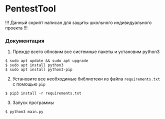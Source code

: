 # PentestTool

!!! Данный скрипт написан для защиты школьного индивидуального проекта !!!

### Документация

1. Прежде всего обновим все системные пакеты и установим python3
```
$ sudo apt update && sudo apt upgrade
$ sudo apt install python3
$ sudo apt install python3-pip
```

2. Установите все необходимые библиотеки из файла `requirements.txt` с помощью `pip`
```
$ pip3 install -r requirements.txt
```

3. Запуск программы
```
$ python3 main.py
```
